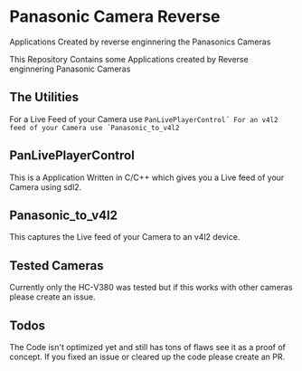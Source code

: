 # Panasonic Camera Reverse
Applications Created by reverse enginnering the Panasonics Cameras

This Repository Contains some Applications created by Reverse enginnering Panasonic Cameras

## The Utilities
For a Live Feed of your Camera use `PanLivePlayerControl´
For an v4l2 feed of your Camera use ´Panasonic_to_v4l2`

## PanLivePlayerControl
This is a Application Written in C/C++ which gives you a Live feed of your Camera using sdl2.

## Panasonic_to_v4l2
This captures the Live feed of your Camera to an v4l2 device.

## Tested Cameras
Currently only the HC-V380 was tested but if this works with other cameras please create an issue.

## Todos
The Code isn't optimized yet and still has tons of flaws see it as a proof of concept.
If you fixed an issue or cleared up the code please create an PR.
